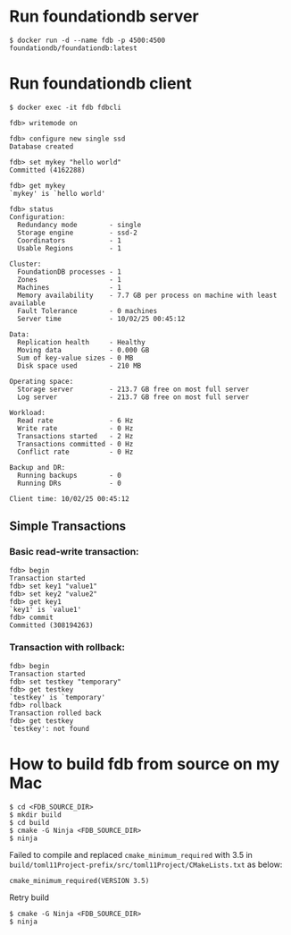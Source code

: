 # Run foundationdb server

```
$ docker run -d --name fdb -p 4500:4500 foundationdb/foundationdb:latest
```

# Run foundationdb client

```
$ docker exec -it fdb fdbcli
```

```
fdb> writemode on

fdb> configure new single ssd
Database created

fdb> set mykey "hello world"
Committed (4162288)

fdb> get mykey
`mykey' is `hello world'

fdb> status
Configuration:
  Redundancy mode        - single
  Storage engine         - ssd-2
  Coordinators           - 1
  Usable Regions         - 1

Cluster:
  FoundationDB processes - 1
  Zones                  - 1
  Machines               - 1
  Memory availability    - 7.7 GB per process on machine with least available
  Fault Tolerance        - 0 machines
  Server time            - 10/02/25 00:45:12

Data:
  Replication health     - Healthy
  Moving data            - 0.000 GB
  Sum of key-value sizes - 0 MB
  Disk space used        - 210 MB

Operating space:
  Storage server         - 213.7 GB free on most full server
  Log server             - 213.7 GB free on most full server

Workload:
  Read rate              - 6 Hz
  Write rate             - 0 Hz
  Transactions started   - 2 Hz
  Transactions committed - 0 Hz
  Conflict rate          - 0 Hz

Backup and DR:
  Running backups        - 0
  Running DRs            - 0

Client time: 10/02/25 00:45:12
```

## Simple Transactions

### Basic read-write transaction:


```
fdb> begin
Transaction started
fdb> set key1 "value1"
fdb> set key2 "value2"
fdb> get key1
`key1' is `value1'
fdb> commit
Committed (308194263)
```

### Transaction with rollback:


```
fdb> begin
Transaction started
fdb> set testkey "temporary"
fdb> get testkey
`testkey' is `temporary'
fdb> rollback
Transaction rolled back
fdb> get testkey
`testkey': not found
```

# How to build fdb from source on my Mac

```
$ cd <FDB_SOURCE_DIR>
$ mkdir build
$ cd build
$ cmake -G Ninja <FDB_SOURCE_DIR>
$ ninja
```

Failed to compile and replaced `cmake_minimum_required` with 3.5 in `build/toml11Project-prefix/src/toml11Project/CMakeLists.txt` as below:

```
cmake_minimum_required(VERSION 3.5)
```

Retry build

```
$ cmake -G Ninja <FDB_SOURCE_DIR>
$ ninja
```
